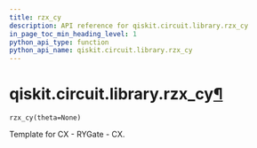 ```yaml
---
title: rzx_cy
description: API reference for qiskit.circuit.library.rzx_cy
in_page_toc_min_heading_level: 1
python_api_type: function
python_api_name: qiskit.circuit.library.rzx_cy
---
```


# qiskit.circuit.library.rzx\_cy[¶](#qiskit-circuit-library-rzx-cy "Permalink to this headline")

<span id="qiskit.circuit.library.rzx_cy" />

`rzx_cy(theta=None)`

Template for CX - RYGate - CX.


